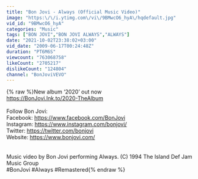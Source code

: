 ```yaml
---
title: "Bon Jovi - Always (Official Music Video)"
image: "https:\/\/i.ytimg.com\/vi\/9BMwcO6_hyA\/hqdefault.jpg"
vid_id: "9BMwcO6_hyA"
categories: "Music"
tags: ["BON JOVI","BON JOVI ALWAYS","ALWAYS"]
date: "2021-10-02T23:38:02+03:00"
vid_date: "2009-06-17T00:24:48Z"
duration: "PT6M6S"
viewcount: "763068758"
likeCount: "2705217"
dislikeCount: "124804"
channel: "BonJoviVEVO"
---
```

{% raw %}New album ‘2020’ out now<br /><a rel="nofollow" target="blank" href="https://BonJovi.lnk.to/2020-TheAlbum">https://BonJovi.lnk.to/2020-TheAlbum</a><br /><br />Follow Bon Jovi:<br />Facebook: <a rel="nofollow" target="blank" href="https://www.facebook.com/BonJovi">https://www.facebook.com/BonJovi</a><br />Instagram: <a rel="nofollow" target="blank" href="https://www.instagram.com/bonjovi/">https://www.instagram.com/bonjovi/</a><br />Twitter: <a rel="nofollow" target="blank" href="https://twitter.com/bonjovi">https://twitter.com/bonjovi</a><br />Website: <a rel="nofollow" target="blank" href="https://www.bonjovi.com/">https://www.bonjovi.com/</a><br /><br /><br />Music video by Bon Jovi performing Always. (C) 1994 The Island Def Jam Music Group<br />#BonJovi #Always #Remastered{% endraw %}

